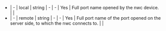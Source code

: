  * | -              | local          | string  | -              |   -           | Yes          | Full port name opened by the nwc device.                |       |
 * | -              | remote         | string  | -              |   -           | Yes          | Full port name of the port opened on the server side, to which the nwc connects to.    |     |
